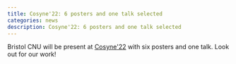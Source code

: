 ```yaml
---
title: Cosyne'22: 6 posters and one talk selected
categories: news
description: Cosyne'22: 6 posters and one talk selected 
---
```


Bristol CNU will be present at [Cosyne'22](http://www.cosyne.org/) with six posters and one talk. Look out for our work!